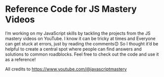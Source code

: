 # Reference Code for JS Mastery Videos
I’m working on my JavaScript skills by tackling the projects from the JS mastery videos on YouTube. 
I know it can be tricky at times and Everyone can get stuck at errors, just by reading the comments😊
So I thought it’d be helpful to create a central spot where people can find answers and solutions to common roadblocks. 
Feel free to check out the code and use it as a reference!

All credits to https://www.youtube.com/@javascriptmastery

